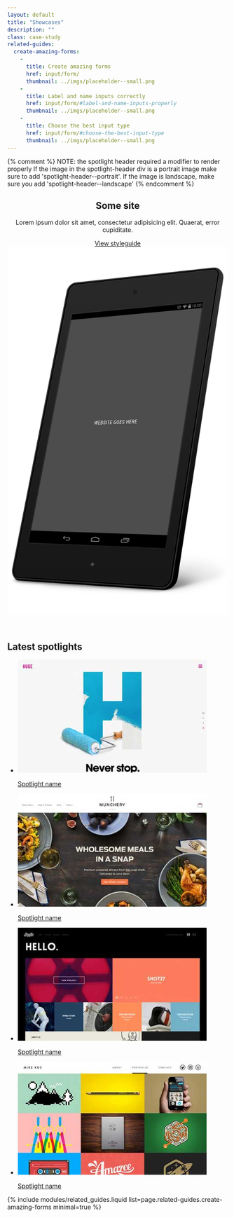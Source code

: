 ```yaml
---
layout: default
title: "Showcases"
description: ""
class: case-study
related-guides:
  create-amazing-forms:
    -
      title: Create amazing forms
      href: input/form/
      thumbnail: ../imgs/placeholder--small.png
    -
      title: Label and name inputs correctly
      href: input/form/#label-and-name-inputs-properly
      thumbnail: ../imgs/placeholder--small.png
    -
      title: Choose the best input type
      href: input/form/#choose-the-best-input-type
      thumbnail: ../imgs/placeholder--small.png
---
```

{% comment %}
NOTE: the spotlight header required a modifier to render properly
      If the image in the spotlight-header div is a portrait image
      make sure to add 'spotlight-header--portrait'.
      If the image is landscape, make sure you add 'spotlight-header--landscape'
{% endcomment %}

<header class="spotlight-header spotlight-header--portrait clear">
  <div class="spotlight-header__container container">
    <div class="spotlight-header__copy g--half">
      <h2 class="huge">Some site</h2>
      <p>Lorem ipsum dolor sit amet, consectetur adipisicing elit. Quaerat, error cupiditate.</p>
      <a href="#" class="spotlight-header__cta cta--primary">View styleguide</a>
    </div>
    <div class="spotlight-header__media g--half g--last">
      <img src="../imgs/placeholder--device-portrait.png" class="spotlight-header__image">
    </div>
  </div>
</header>

<div class="latest-spotlights">
  <div class="container clear">
    <h2>Latest spotlights</h2>
    <ul class="latest-spotlights__list list-reset">
      <li class="latest-spotlights__item">
        <a href="#" class="latest-spotlights__link">
          <img src="../imgs/image-example.jpg" alt="image example">
          <p class="small">Spotlight name</p>
        </a>
      </li>
      <li class="latest-spotlights__item">
        <a href="#" class="latest-spotlights__link">
          <img src="../imgs/image-example-2.jpg" alt="image example">
          <p class="small">Spotlight name</p>
        </a>
      </li>
      <li class="latest-spotlights__item">
        <a href="#" class="latest-spotlights__link">
          <img src="../imgs/image-example-3.jpg" alt="image example">
          <p class="small">Spotlight name</p>
        </a>
      </li>
      <li class="latest-spotlights__item">
        <a href="#" class="latest-spotlights__link">
          <img src="../imgs/image-example-4.jpg" alt="image example">
          <p class="small">Spotlight name</p>
        </a>
      </li>
    </ul>
  </div>
</div>

{% include modules/related_guides.liquid list=page.related-guides.create-amazing-forms minimal=true %}

